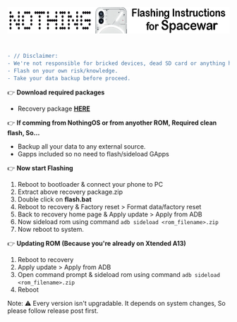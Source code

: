 <a href="#"><img src="assets/spacewar.png" height="60" /></a> 
#

~~~diff
- // Disclaimer:
- We're not responsible for bricked devices, dead SD card or anything happens with your device.
- Flash on your own risk/knowledge.
- Take your data backup before proceed.
~~~

:point_right: **Download required packages**
- Recovery package [**HERE**](https://sourceforge.net/projects/my-builds/files/Project-Xtended/XT/)

:point_right: **If comming from NothingOS or from anyother ROM, Required clean flash, So...**
- Backup all your data to any external source. 
- Gapps included so no need to flash/sideload GApps

:point_right: **Now start Flashing**
1. Reboot to bootloader & connect your phone to PC
2. Extract above recovery package.zip
3. Double click on __flash.bat__
4. Reboot to recovery & Factory reset > Format data/factory reset
5. Back to recovery home page & Apply update > Apply from ADB
6. Now sideload rom using command ```adb sideload <rom_filename>.zip```
7. Now reboot to system.

:point_right: **Updating ROM (Because you're already on Xtended A13)**
1. Reboot to recovery
2. Apply update > Apply from ADB
3. Open command prompt & sideload rom using command ```adb sideload <rom_filename>.zip```
4. Reboot

Note: :warning: Every version isn't upgradable. It depends on system changes, So please follow release post first.

